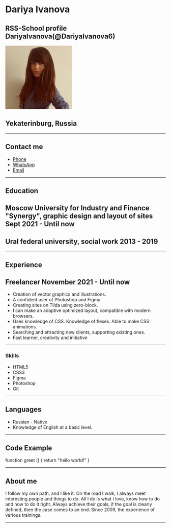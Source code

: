 # Dariya Ivanova

## RSS-School profile DariyaIvanova(@DariyaIvanova6)

![photo](photo.jpg "@DariyaIvanova")

## Yekaterinburg, Russia

***

## Contact me

- [Phone](tel:+79089116475)
- [WhatsApp](tel:https://wa.me/+79089116475)
- [Email](yandex:d.ivanova6@yandex.ru)

***
## Education

## <span>Moscow University for Industry and Finance "Synergy", graphic design and layout of sites</span> <span> Sept 2021 - Until now </span>
## <span>Ural federal university, social work</span> <span>2013 - 2019</span>

***
## Experience

## <span> __Freelancer__ November 2021 - Until now</span>

- Creation of vector graphics and illustrations.
- A confident user of Photoshop and Figma.
- Creating sites on Tilda using zero-block.
- I can make an adaptive optimized layout, compatible with modern browsers.
- Uses knowledge of CSS. Knowledge of flexes. Able to make CSS animations.
- Searching and attracting new clients, supporting existing ones.
- Fast learner, creativity and initiative

***

### Skills

* HTML5
* CSS3
* Figma
* Photoshop
* Git

***

## Languages 

 - Russian - Native
- Knowledge of English at a basic level. 

***
## Code Example
function greet () {
  return "hello world!"
}

***

## About me
I follow my own path, and I like it. On the road I walk, I always meet interesting people and things to do. All I do is what I love, know how to do and how to do it right. Always achieve their goals, if the goal is clearly defined, then the case comes to an end. Since 2009, the experience of various trainings.

***

